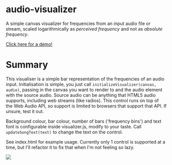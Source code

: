 # audio-visualizer
A simple canvas visualizer for frequencies from an input audio file or stream, scaled logarithmically as _perceived frequency_ and not as _absolute frequency_. 

[Click here for a demo!](https://blog.kumo.dev/audio-visualizer/)

# Summary
This visualiser is a simple bar representation of the frequencies of an audio input. Initialisation is simple, you just call `initializeVisualizer(canvas, audio)`, passing in the canvas you want to render to and the audio element with the source audio. Source audio can be anything that HTML5 audio supports, including web streams (like radios). This control runs on top of the Web Audio API, so support is limited to browsers that support that API. If unsure, test it out.

Background colour, bar colour, number of bars ('frequency bins') and text font is configurable inside visualizer.js, modify to your taste.
Call `updateSongText(text)` to change the text on the control.

See index.html for example usage. Currently only 1 control is supported at a time, but I'll refactor it to fix that when I'm not feeling so lazy.

![](https://my.mixtape.moe/hyigns.gif)
